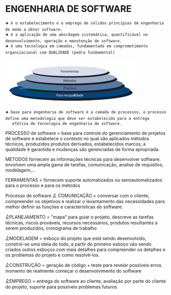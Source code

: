 # ENGENHARIA DE SOFTWARE 

    🡺 é o estabelecimento e o emprego de sólidos princípios de engenharia de modo a obter software.
    🡺 é a aplicação de uma abordagem sistemática, quantificável no desenvolvimento, operação e manutenção de software.
    🡺 é uma tecnologia em camadas, fundamentada em comprometimento organizacional com QUALIDADE (pedra fundamental)

![piramede](https://github.com/vanessacezarn/3_Semestre/blob/main/Engenharia%20e%20Requisitos%20de%20Software/imagens/aula_01/piramede.png)

    🡺 base para engenharia de software é a camada de processos, o processo define uma metodologia que deve ser estabelecida para a entrega 
       efetiva de tecnologia de engenharia de software.
 
PROCESSO de software = base para controle do gerenciamento de projetos de software e estabelece o contexto no qual são aplicados métodos técnicos, produzidos produtos derivados, estabelecidos marcos, a qualidade é garantida e mudanças são gerenciadas de forma apropriada. 

MÉTODOS fornecem as informações técnicas para desenvolver software. envolvem uma ampla gama de tarefas, comunicação, analise de requisitos, modelagem,...

FERRAMENTAS = fornecem suporte automatizados ou semiautomatizados para o processo e para os métodos


Processo de software
𛈇 COMUNICAÇÃO = conversar com o cliente, compreender os objetivos e realizar o levantamento das necessidades para melhor definir as funções e características do software.

𛈇PLANEJAMENTO = "mapa" para guiar o projeto, descreve as tarefas técnicas, riscos prováveis, recursos necessários, produtos resultantes a serem produzidos, cronograma de trabalho

𛈇MODELAGEM = esboço do projeto que está sendo desenvolvido, constrói-se uma ideia do todo, a partir do primeiro esboço vão sendo criados outros esboços com mais detalhes para compreender os detalhes e os problemas do projeto e como resolvê-los.

𛈇CONSTRUÇÃO = geração de código + teste para revelar possíveis erros. momento de realmente começar o desenvolvimento do software

𛈇EMPREGO = entrega do software ao cliente, avaliação por parte do cliente do projeto, suporte para possiveis problemas futuros

